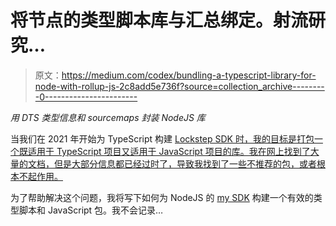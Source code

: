 # 将节点的类型脚本库与汇总绑定。射流研究…

> 原文：<https://medium.com/codex/bundling-a-typescript-library-for-node-with-rollup-js-2c8add5e736f?source=collection_archive---------0----------------------->

*用 DTS 类型信息和 sourcemaps 封装 NodeJS 库*

当我们在 2021 年开始为 TypeScript 构建 [Lockstep SDK 时，我的目标是打包一个既适用于 TypeScript 项目又适用于 JavaScript 项目的库。我在网上找到了大量的文档，但是大部分信息都已经过时了，导致我找到了一些不推荐的包，或者根本不起作用。](https://www.npmjs.com/package/lockstep-sdk)

为了帮助解决这个问题，我将写下如何为 NodeJS 的 [my SDK](https://tedspence.com/building-sdks-in-five-languages-3add00cc8570) 构建一个有效的类型脚本和 JavaScript 包。我不会记录…